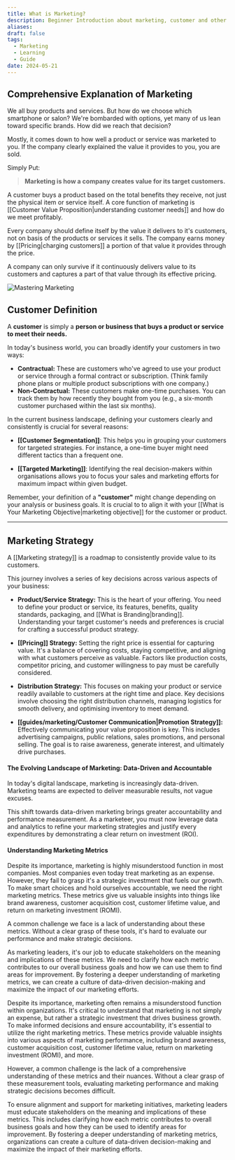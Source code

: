 ```yaml
---
title: What is Marketing?
description: Beginner Introduction about marketing, customer and other key concepts
aliases: 
draft: false
tags:
  - Marketing
  - Learning
  - Guide
date: 2024-05-21
---
```

## Comprehensive Explanation of Marketing


We all buy products and services. But how do we choose which smartphone or salon? We're bombarded with options, yet many of us lean toward specific brands. How did we reach that decision?

Mostly, it comes down to how well a product or service was marketed to you. If the company clearly explained the value it provides to you, you are sold.

Simply Put:

> **Marketing is how a company creates value for its target customers.**


A customer buys a product based on the total benefits they receive, not just the physical item or service itself. A core function of marketing is [[Customer Value Proposition|understanding customer needs]] and how do we meet profitably. 

Every company should define itself by the value it delivers to it's customers, not on basis of the products or services it sells. The company earns money by [[Pricing|charging customers]] a portion of that value it provides through the price.

A company can only survive if it continuously delivers value to its customers and captures a part of that value through its effective pricing.

![Mastering Marketing](https://i.imgur.com/esg3ERM.png)

## Customer Definition

A **customer** is simply a **person or business that buys a product or service to meet their needs.**

In today's business world, you can broadly identify your customers in two ways:

- **Contractual:** These are customers who've agreed to use your product or service through a formal contract or subscription. (Think family phone plans or multiple product subscriptions with one company.)
- **Non-Contractual:** These customers make one-time purchases. You can track them by how recently they bought from you (e.g., a six-month customer purchased within the last six months).

In the current business landscape, defining your customers clearly and consistently is crucial for several reasons:

- **[[Customer Segmentation]]**: This helps you in grouping your customers for targeted strategies. For instance, a one-time buyer might need different tactics than a frequent one.

- **[[Targeted Marketing]]**: Identifying the real decision-makers within organisations allows you to focus your sales and marketing efforts for maximum impact within given budget. 


Remember, your definition of a **"customer"** might change depending on your analysis or business goals. It is crucial to to align it with your [[What is Your Marketing Objective|marketing objective]] for the customer or product.


---

## Marketing Strategy

A [[Marketing strategy]] is a roadmap to consistently provide value to its customers.

This journey involves a series of key decisions across various aspects of your business:

- **Product/Service Strategy:** This is the heart of your offering. You need to define your product or service, its features, benefits, quality standards, packaging, and [[What is Branding|branding]]. Understanding your target customer's needs and preferences is crucial for crafting a successful product strategy.

- **[[Pricing]] Strategy:** Setting the right price is essential for capturing value. It's a balance of covering costs, staying competitive, and aligning with what customers perceive as valuable. Factors like production costs, competitor pricing, and customer willingness to pay must be carefully considered.

- **Distribution Strategy:** This focuses on making your product or service readily available to customers at the right time and place. Key decisions involve choosing the right distribution channels, managing logistics for smooth delivery, and optimising inventory to meet demand.

- **[[guides/marketing/Customer Communication|Promotion Strategy]]:** Effectively communicating your value proposition is key. This includes advertising campaigns, public relations, sales promotions, and personal selling. The goal is to raise awareness, generate interest, and ultimately drive purchases.

#### The Evolving Landscape of Marketing: Data-Driven and Accountable

In today's digital landscape, marketing is increasingly data-driven. Marketing teams are expected to deliver measurable results, not vague excuses.

This shift towards data-driven marketing brings greater accountability and performance measurement. As a marketeer, you must now leverage data and analytics to refine your marketing strategies and justify every expenditures by demonstrating a clear return on investment (ROI).

#### Understanding Marketing Metrics

Despite its importance, marketing is highly misunderstood function in most companies. Most companies even today treat marketing as an expense. However, they fail to grasp it's a strategic investment that fuels our growth. To make smart choices and hold ourselves accountable, we need the right marketing metrics. These metrics give us valuable insights into things like brand awareness, customer acquisition cost, customer lifetime value, and return on marketing investment (ROMI).

A common challenge we face is a lack of understanding about these metrics. Without a clear grasp of these tools, it's hard to evaluate our performance and make strategic decisions.

As marketing leaders, it's our job to educate stakeholders on the meaning and implications of these metrics. We need to clarify how each metric contributes to our overall business goals and how we can use them to find areas for improvement. By fostering a deeper understanding of marketing metrics, we can create a culture of data-driven decision-making and maximize the impact of our marketing efforts.

Despite its importance, marketing often remains a misunderstood function within organizations. It's critical to understand that marketing is not simply an expense, but rather a strategic investment that drives business growth. To make informed decisions and ensure accountability, it's essential to utilize the right marketing metrics. These metrics provide valuable insights into various aspects of marketing performance, including brand awareness, customer acquisition cost, customer lifetime value, return on marketing investment (ROMI), and more.

However, a common challenge is the lack of a comprehensive understanding of these metrics and their nuances. Without a clear grasp of these measurement tools, evaluating marketing performance and making strategic decisions becomes difficult.

To ensure alignment and support for marketing initiatives, marketing leaders must educate stakeholders on the meaning and implications of these metrics. This includes clarifying how each metric contributes to overall business goals and how they can be used to identify areas for improvement. By fostering a deeper understanding of marketing metrics, organizations can create a culture of data-driven decision-making and maximize the impact of their marketing efforts.